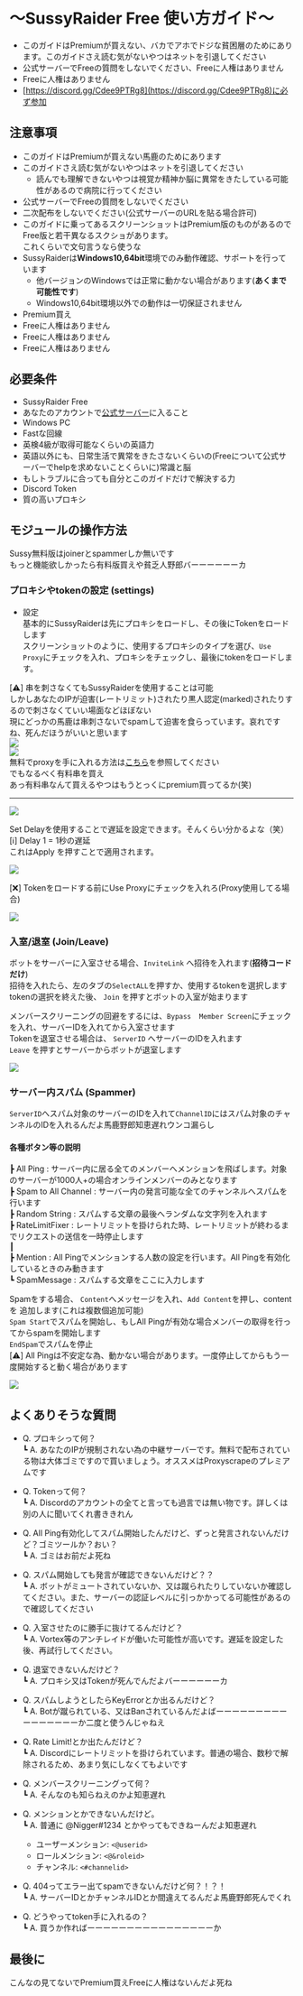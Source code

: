 # 〜SussyRaider Free 使い方ガイド〜
- このガイドはPremiumが買えない、バカでアホでドジな貧困層のためにあります。このガイドさえ読む気がないやつはネットを引退してください
- 公式サーバーでFreeの質問をしないでください、Freeに人権はありません
- Freeに人権はありません
- [https://discord.gg/Cdee9PTRg8](https://discord.gg/Cdee9PTRg8)に必ず参加


## 注意事項
- このガイドはPremiumが買えない馬鹿のためにあります
- このガイドさえ読む気がないやつはネットを引退してください
  - 読んでも理解できないやつは視覚か精神か脳に異常をきたしている可能性があるので病院に行ってください
- 公式サーバーでFreeの質問をしないでください
- 二次配布をしないでください(公式サーバーのURLを貼る場合許可)
- このガイドに乗ってあるスクリーンショットはPremium版のものがあるのでFree版と若干異なるスクショがあります。  
  これくらいで文句言うなら使うな
- SussyRaiderは**Windows10,64bit**環境でのみ動作確認、サポートを行っています
  - 他バージョンのWindowsでは正常に動かない場合があります(**あくまで可能性です**)
  - Windows10,64bit環境以外での動作は一切保証されません
- Premium買え
- Freeに人権はありません
- Freeに人権はありません
- Freeに人権はありません

## 必要条件
- SussyRaider Free
- あなたのアカウントで[公式サーバー](https://discord.gg/Cdee9PTRg8)に入ること
- Windows PC
- Fastな回線
- 英検4級が取得可能なくらいの英語力
- 英語以外にも、日常生活で異常をきたさないくらいの(Freeについて公式サーバーでhelpを求めないことくらいに)常識と脳
- もしトラブルに合っても自分とこのガイドだけで解決する力
- Discord Token
- 質の高いプロキシ

## モジュールの操作方法
Sussy無料版はjoinerとspammerしか無いです  
もっと機能欲しかったら有料版買えや貧乏人野郎バーーーーーーカ
### プロキシやtokenの設定 (settings)
- 設定  
  基本的にSussyRaiderは先にプロキシをロードし、その後にTokenをロードします  
  スクリーンショットのように、使用するプロキシのタイプを選び、`Use Proxy`にチェックを入れ、プロキシをチェックし、最後にtokenをロードします。

[:warning:] 串を刺さなくてもSussyRaiderを使用することは可能  
しかしあなたのIPが迫害(レートリミット)されたり黒人認定(marked)されたりするので刺さなくていい場面などほぼない  
現にどっかの馬鹿は串刺さないでspamして迫害を食らっています。哀れですね、死んだほうがいいと思います  
![](https://media.discordapp.net/attachments/936219945208004608/936220385060474961/unknown.png)  
![](https://i.imgur.com/5G5v0ES.png)  
無料でproxyを手に入れる方法は[こちら](https://hackmd.io/@bruhtea/B11CmEiiF)を参照してください  
でもなるべく有料串を買え  
あっ有料串なんて買えるやつはもうとっくにpremium買ってるか(笑)

---
![](https://cdn.upload.systems/uploads/Afq8D4Af.png)

Set Delayを使用することで遅延を設定できます。そんくらい分かるよな（笑）  
[:information_source:] Delay 1 = 1秒の遅延  
これはApply を押すことで適用されます。

![](https://cdn.upload.systems/uploads/bScI5V2R.png)

[:x:] Tokenをロードする前にUse Proxyにチェックを入れろ(Proxy使用してる場合)

![](https://cdn.upload.systems/uploads/WM01FKhQ.gif)

### 入室/退室 (Join/Leave)
ボットをサーバーに入室させる場合、`InviteLink` へ招待を入れます(**招待コードだけ**)  
招待を入れたら、左のタブの`SelectALL`を押すか、使用するtokenを選択します  
tokenの選択を終えた後、 `Join` を押すとボットの入室が始まります  

メンバースクリーニングの回避をするには、`Bypass  Member Screen`にチェックを入れ、サーバーIDを入れてから入室させます  
Tokenを退室させる場合は、 `ServerID` へサーバーのIDを入れます  
`Leave` を押すとサーバーからボットが退室します

![](https://cdn.upload.systems/uploads/oiBLQd1n.gif)

### サーバー内スパム (Spammer)
`ServerID`へスパム対象のサーバーのIDを入れて`ChannelID`にはスパム対象のチャンネルのIDを入れるんだよ馬鹿野郎知恵遅れウンコ漏らし

#### 各種ボタン等の説明
┣ All Ping : サーバー内に居る全てのメンバーへメンションを飛ばします。対象のサーバーが1000人+の場合オンラインメンバーのみとなります  
┣ Spam to All Channel : サーバー内の発言可能な全てのチャンネルへスパムを行います  
┣ Random String : スパムする文章の最後へランダムな文字列を入れます  
┣ RateLimitFixer : レートリミットを掛けられた時、レートリミットが終わるまでリクエストの送信を一時停止します  
┃  
┣ Mention : All Pingでメンションする人数の設定を行います。All Pingを有効化しているときのみ動きます  
┗ SpamMessage : スパムする文章をここに入力します

Spamをする場合、
`Content`へメッセージを入れ、`Add Content`を押し、contentを
追加します(これは複数個追加可能)  
`Spam Start`でスパムを開始し、もしAll Pingが有効な場合メンバーの取得を行ってからspamを開始します  
`EndSpam`でスパムを停止  
[:warning:] All Pingは不安定な為、動かない場合があります。一度停止してからもう一度開始すると動く場合があります

![](https://cdn.upload.systems/uploads/vPXswbzC.gif)



## よくありそうな質問

- Q. プロキシって何？  
┗ A. あなたのIPが規制されない為の中継サーバーです。無料で配布されている物は大体ゴミですので買いましょう。オススメはProxyscrapeのプレミアムです

- Q. Tokenって何？  
┗ A. Discordのアカウントの全てと言っても過言では無い物です。詳しくは別の人に聞いてくれ書ききれん

- Q. All Ping有効化してスパム開始したんだけど、ずっと発言されないんだけど？ゴミツールか？おい？  
┗ A. ゴミはお前だよ死ね

- Q. スパム開始しても発言が確認できないんだけど？？  
┗ A. ボットがミュートされていないか、又は蹴られたりしていないか確認してください。また、サーバーの認証レベルに引っかかってる可能性があるので確認してください

- Q. 入室させたのに勝手に抜けてるんだけど？  
┗ A. Vortex等のアンチレイドが働いた可能性が高いです。遅延を設定した後、再試行してください。

- Q. 退室できないんだけど？  
┗ A. プロキシ又はTokenが死んでんだよバーーーーーーカ

- Q. スパムしようとしたらKeyErrorとか出るんだけど？  
┗ A. Botが蹴られている、又はBanされているんだよばーーーーーーーーーーーーーーーーか二度と使うんじゃねえ

- Q. Rate Limit!とか出たんだけど？  
┗ A. Discordにレートリミットを掛けられています。普通の場合、数秒で解除されるため、あまり気にしなくてもよいです

- Q. メンバースクリーニングって何？  
┗ A. そんなのも知らねえのかよ知恵遅れ

- Q. メンションとかできないんだけど。  
┗ A. 普通に @Nigger#1234 とかやってもできねーんだよ知恵遅れ  
    - ユーザーメンション: `<@userid>`
    - ロールメンション: `<@&roleid>`
    - チャンネル: `<#channelid>`
    
- Q. 404ってエラー出てspamできないんだけど何？！？！  
┗ A. サーバーIDとかチャンネルIDとか間違えてるんだよ馬鹿野郎死んでくれ

- Q. どうやってtoken手に入れるの？  
┗ A. 買うか作ればーーーーーーーーーーーーーーーーか

## 最後に
こんなの見てないでPremium買えFreeに人権はないんだよ死ね
